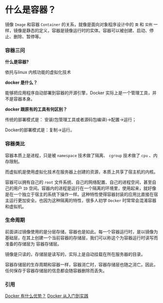 # 什么是容器？

镜像 `Image` 和容器 `Container` 的关系，就像是面向对象程序设计中的 `类` 和 `实例` 一样，镜像是静态的定义，容器是镜像运行时的实体。容器可以被创建、启动、停止、删除、暂停等。

### 容器三问

**什么是容器?**

依托与linux 内核功能的虚拟化技术

**docker 是什么？**

能够把应用程序自动部署到容器的开源引擎，Docker 实际上是一个管理工具，并不是容器本身。

**docker 跟原有的工具有何区别？**

传统的部署模式是：
安装(包管理工具或者源码包编译)->配置->运行；

Docker的部署模式是：复制->运行。

### 容器类比

容器本质上是进程，只是被 `namespace` 技术做了隔离、 `cgroup` 技术做了 `cpu` 、内存限制。

而虚拟机是使用虚拟化技术在服务器上创建的资源，本质上共享了宿主机的内核。

容器可以拥有自己的 `root` 文件系统、自己的网络配置、自己的进程空间，甚至自己的用户 `ID` 空间。容器内的进程是运行在一个隔离的环境里，使用起来，就好像是在一个独立于宿主的系统下操作一样。这种特性使得容器封装的应用比直接在宿主运行更加安全。也因为这种隔离的特性，很多人初学 `Docker` 时常常会混淆容器和虚拟机。

### 生命周期

前面讲过镜像使用的是分层存储，容器也是如此。每一个容器运行时，是以镜像为基础层，在其上创建一个当前容器的存储层，我们可以称这个为容器运行时读写而准备的存储层为 容器存储层。

镜像是只读的，存储层是读写的，实际上是自动挂载在所在服务器的目录。

容器存储层的生存周期和容器一样，容器消亡时，容器存储层也随之消亡。因此，任何保存于容器存储层的信息都会随容器删除而丢失。

### 引用

[Docker 有什么优势？](https://blog.csdn.net/xiangxizhishi/article/details/79441391)
[Docker 从入门到实践](https://yeasy.gitbook.io/docker_practice/basic_concept/container)
